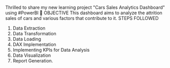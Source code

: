 Thrilled to share my new learning project "Cars Sales Analytics
Dashboard" using #PowerBl
📍 OBJECTIVE
This dashboard aims to analyze the attrition sales of cars and various factors that contribute to it.
STEPS FOLLOWED
1. Data Extraction
2. Data Transformation
3. Data Loading
4. DAX Implementation
5. Implementing KPIs for Data Analysis
6. Data Visualization
7. Report Generation.
